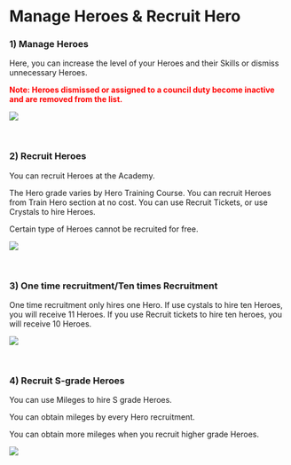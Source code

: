 # Manage Heroes & Recruit Hero

### 1) Manage Heroes

 Here, you can increase the level of your Heroes and their Skills or dismiss unnecessary Heroes.

<font color="red">**Note: Heroes dismissed or assigned to a council duty become inactive and are removed from the list.**</font>

![](http://astrokings.s3.amazonaws.com/html/img/help/104_001_Manage_Heroes.jpg)

<br>

### 2) Recruit Heroes

You can recruit Heroes at the Academy.

The Hero grade varies by Hero Training Course. You can recruit Heroes from Train Hero section at no cost. You can use Recruit Tickets, or use Crystals to hire Heroes. 

Certain type of Heroes cannot be recruited for free.

![](http://astrokings.s3.amazonaws.com/html/img/help/104_002_Recruit_Hero.jpg)

<br>

### 3) One time recruitment/Ten times Recruitment

One time recruitment only hires one Hero. If use cystals to hire ten Heroes, you will receive 11 Heroes. If you use Recruit tickets to hire ten heroes, you will receive 10 Heroes.

![](http://astrokings.s3.amazonaws.com/html/img/help/104_003_Recruit_Type.jpg)

<br>

### 4) Recruit S-grade Heroes

You can use Mileges to hire S grade Heroes. 

You can obtain mileges by every Hero recruitment.  

You can obtain more mileges when you recruit higher grade Heroes. 

![](http://astrokings.s3.amazonaws.com/html/img/help/104_004_Rcruit_S.jpg)

<br>

